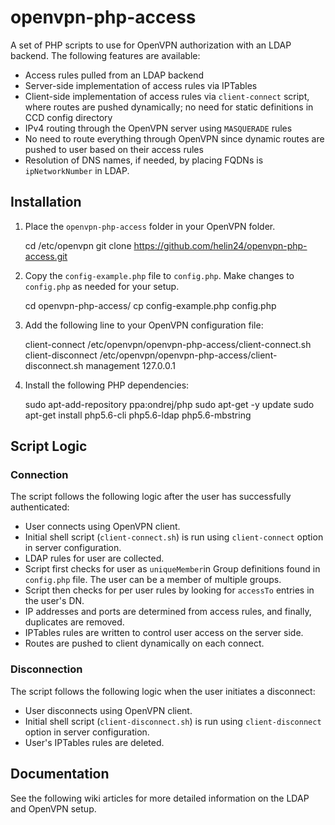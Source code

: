 # openvpn-php-access

A set of PHP scripts to use for OpenVPN authorization with an LDAP backend. The following features are available:

 - Access rules pulled from an LDAP backend
 - Server-side implementation of access rules via IPTables
 - Client-side implementation of access rules via `client-connect` script, where routes are pushed dynamically; no need for static definitions in CCD config directory
 - IPv4 routing through the OpenVPN server using `MASQUERADE` rules
 - No need to route everything through OpenVPN since dynamic routes are pushed to user based on their access rules
 - Resolution of DNS names, if needed, by placing FQDNs is `ipNetworkNumber` in LDAP.

## Installation

 1. Place the `openvpn-php-access` folder in your OpenVPN folder.

    cd /etc/openvpn
    git clone https://github.com/helin24/openvpn-php-access.git

 2. Copy the `config-example.php` file to `config.php`. Make changes to `config.php` as needed for your setup.

    cd openvpn-php-access/
    cp config-example.php config.php

 3. Add the following line to your OpenVPN configuration file:

    client-connect /etc/openvpn/openvpn-php-access/client-connect.sh
    client-disconnect /etc/openvpn/openvpn-php-access/client-disconnect.sh
    management 127.0.0.1 <random-port>

 4. Install the following PHP dependencies:

    sudo apt-add-repository ppa:ondrej/php
    sudo apt-get -y update
    sudo apt-get install php5.6-cli php5.6-ldap php5.6-mbstring

## Script Logic

### Connection

The script follows the following logic after the user has successfully authenticated:

 - User connects using OpenVPN client.
 - Initial shell script (`client-connect.sh`) is run using `client-connect` option in server configuration.
 - LDAP rules for user are collected.
  - Script first checks for user as `uniqueMember`in Group definitions found in `config.php` file. The user can be a member of multiple groups.
  - Script then checks for per user rules by looking for `accessTo` entries in the user's DN.
  - IP addresses and ports are determined from access rules, and finally, duplicates are removed.
 - IPTables rules are written to control user access on the server side.
 - Routes are pushed to client dynamically on each connect.

### Disconnection

The script follows the following logic when the user initiates a disconnect:

- User disconnects using OpenVPN client.
- Initial shell script (`client-disconnect.sh`) is run using `client-disconnect` option in server configuration.
- User's IPTables rules are deleted.

## Documentation

See the following wiki articles for more detailed information on the LDAP and OpenVPN setup.
